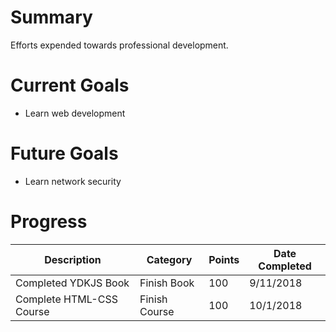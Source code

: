 # Summary
Efforts expended towards professional development.

# Current Goals
- Learn web development

# Future Goals
- Learn network security

# Progress

| Description | Category | Points | Date Completed |
| --- | --- | --- | --- |
| Completed YDKJS Book | Finish Book | 100 | 9/11/2018 |
| Complete HTML-CSS Course | Finish Course | 100 | 10/1/2018 |
